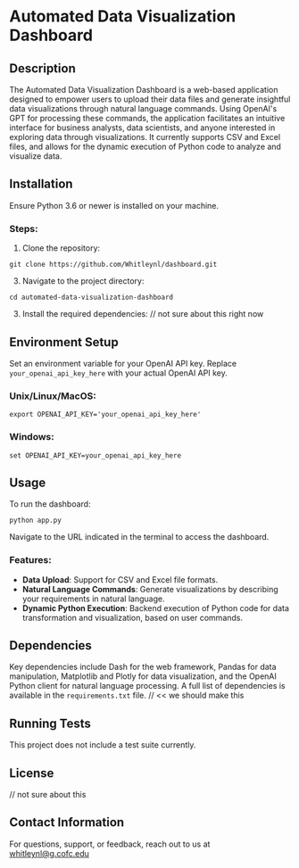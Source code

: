 # Automated Data Visualization Dashboard

## Description
The Automated Data Visualization Dashboard is a web-based application designed to empower users to upload their data files and generate insightful data visualizations through natural language commands. Using OpenAI's GPT for processing these commands, the application facilitates an intuitive interface for business analysts, data scientists, and anyone interested in exploring data through visualizations. It currently supports CSV and Excel files, and allows for the dynamic execution of Python code to analyze and visualize data.

## Installation

Ensure Python 3.6 or newer is installed on your machine.

### Steps:

1. Clone the repository:
```
git clone https://github.com/Whitleynl/dashboard.git
```
3. Navigate to the project directory:
```
cd automated-data-visualization-dashboard
```

3. Install the required dependencies:
// not sure about this right now 

## Environment Setup

Set an environment variable for your OpenAI API key. Replace `your_openai_api_key_here` with your actual OpenAI API key.

### Unix/Linux/MacOS:
```
export OPENAI_API_KEY='your_openai_api_key_here'
```

### Windows:
```
set OPENAI_API_KEY=your_openai_api_key_here
```

## Usage

To run the dashboard:

```
python app.py
```

Navigate to the URL indicated in the terminal to access the dashboard.

### Features:

- **Data Upload**: Support for CSV and Excel file formats.
- **Natural Language Commands**: Generate visualizations by describing your requirements in natural language.
- **Dynamic Python Execution**: Backend execution of Python code for data transformation and visualization, based on user commands.

## Dependencies

Key dependencies include Dash for the web framework, Pandas for data manipulation, Matplotlib and Plotly for data visualization, and the OpenAI Python client for natural language processing. A full list of dependencies is available in the `requirements.txt` file. // << we should make this

## Running Tests

This project does not include a test suite currently. 

## License
// not sure about this 

## Contact Information

For questions, support, or feedback, reach out to us at whitleynl@g.cofc.edu

